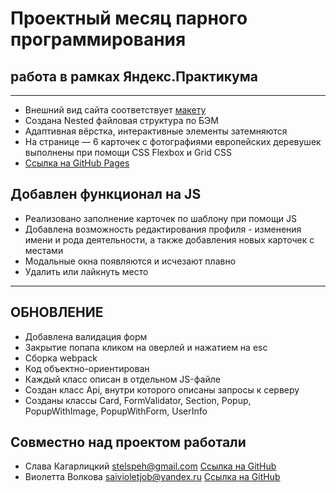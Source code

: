 # Проектный месяц парного программирования
## работа в рамках Яндекс.Практикума
***
+ Внешний вид сайта соответствует [макету](https://www.figma.com/file/2cn9N9jSkmxD84oJik7xL7/JavaScript.-Sprint-4?node-id=0%3A1)
+ Создана Nested файловая структура по БЭМ
+ Адаптивная вёрстка, интерактивные элементы затемняются
+ На странице — 6 карточек с фотографиями европейских деревушек выполнены при помощи CSS Flexbox и Grid CSS
+ [Ссылка на GitHub Pages](https://saiviolet.github.io/mesto-project/)
## Добавлен функционал на JS
+ Реализовано заполнение карточек по шаблону при помощи JS
+ Добавлена возможность редактирования профиля - изменения имени и рода деятельности, а также добавления новых карточек с местами
+ Модальные окна появляются и исчезают плавно
+ Удалить или лайкнуть место
***
## ОБНОВЛЕНИЕ
+ Добавлена валидация форм
+ Закрытие попапа кликом на оверлей и нажатием на esc
+ Сборка webpack
+ Код объектно-ориентирован
+ Каждый класс описан в отдельном JS-файле
+ Создан класс Api, внутри которого описаны запросы к серверу
+ Созданы классы Card, FormValidator, Section, Popup, PopupWithImage, PopupWithForm, UserInfo
## Совместно над проектом работали
+ Слава Кагарлицкий stelspeh@gmail.com [Ссылка на GitHub](https://github.com/StelsP)
+ Виолетта Волкова saivioletjob@yandex.ru [Ссылка на GitHub](https://github.com/saiviolet)
